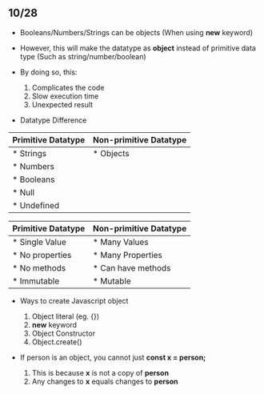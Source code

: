 ## 10/28
- Booleans/Numbers/Strings can be objects (When using **new** keyword)
- However, this will make the datatype as **object** instead of primitive data type (Such as string/number/boolean)
- By doing so, this:
    1. Complicates the code
    2. Slow execution time
    3. Unexpected result

- Datatype Difference

| Primitive Datatype    | Non-primitive Datatype |
| --------------------- | ---------------------- |
| * Strings             | * Objects              |
| * Numbers             |                        |
| * Booleans            |                        |
| * Null                |                        |
| * Undefined           |                        |

| Primitive Datatype    | Non-primitive Datatype |
| --------------------- | ---------------------- |
| * Single Value        | * Many Values          |
| * No properties       | * Many Properties      |
| * No methods          | * Can have methods     |
| * Immutable           | * Mutable              |

- Ways to create Javascript object
    1. Object literal (eg. {})
    2. **new** keyword
    3. Object Constructor
    4. Object.create()

- If person is an object, you cannot just **const x = person;**
    1. This is because **x** is not a copy of **person**
    2. Any changes to **x** equals changes to **person**
